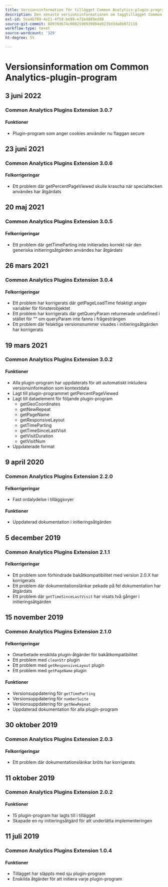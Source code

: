 ```yaml
---
title: Versionsinformation för tillägget Common Analytics-plugin-program
description: Den senaste versionsinformationen om taggtillägget Common Analytics Plugins i Adobe Experience Platform.
exl-id: 5ea4b709-4e21-4f5d-be99-e72e4889ed99
source-git-commit: 88939d674c0002590939004e0235d3da8b072118
workflow-type: tm+mt
source-wordcount: '329'
ht-degree: 5%

---
```


# Versionsinformation om Common Analytics-plugin-program

## 3 juni 2022

### Common Analytics Plugins Extension 3.0.7

#### Funktioner

* Plugin-program som anger cookies använder nu flaggan secure

## 23 juni 2021

### Common Analytics Plugins Extension 3.0.6

#### Felkorrigeringar

* Ett problem där getPercentPageViewed skulle krascha när specialtecken användes har åtgärdats

## 20 maj 2021

### Common Analytics Plugins Extension 3.0.5

#### Felkorrigeringar

* Ett problem där getTimeParting inte initierades korrekt när den generiska initieringsåtgärden användes har åtgärdats

## 26 mars 2021

### Common Analytics Plugins Extension 3.0.4

#### Felkorrigeringar

* Ett problem har korrigerats där getPageLoadTime felaktigt angav variabler för fönsterobjektet
* Ett problem har korrigerats där getQueryParam returnerade undefined i stället för &quot;&quot; om queryParam inte fanns i frågesträngen
* Ett problem där felaktiga versionsnummer visades i initieringsåtgärden har korrigerats

## 19 mars 2021

### Common Analytics Plugins Extension 3.0.2

#### Funktioner

* Alla plugin-program har uppdaterats för att automatiskt inkludera versionsinformation som kontextdata
* Lagt till plugin-programmet getPercentPageViewed
* Lagt till dataelement för följande plugin-program
   * getGeoCoordinates
   * getNewRepeat
   * getPageName
   * getResponsiveLayout
   * getTimeParting
   * getTimeSinceLastVisit
   * getVisitDuration
   * getVisitNum
* Uppdaterade format

## 9 april 2020

### Common Analytics Plugins Extension 2.2.0

#### Felkorrigeringar

* Fast ordalydelse i tilläggsvyer

#### Funktioner

* Uppdaterad dokumentation i initieringsåtgärden

## 5 december 2019

### Common Analytics Plugins Extension 2.1.1

#### Felkorrigeringar

* Ett problem som förhindrade bakåtkompatibilitet med version 2.0.X har korrigerats
* Ett problem där dokumentationslänkar pekade på fel dokumentation har åtgärdats
* Ett problem där `getTimeSinceLastVisit` har visats två gånger i initieringsåtgärden

## 15 november 2019

### Common Analytics Plugins Extension 2.1.0

#### Felkorrigeringar

* Omarbetade enskilda plugin-åtgärder för bakåtkompatibilitet
* Ett problem med `cleanStr` plugin
* Ett problem med `getResponsiveLayout` plugin
* Ett problem med `getPageName` plugin

#### Funktioner

* Versionsuppdatering för `getTimeParting`
* Versionsuppdatering för `numberSuite`
* Versionsuppdatering för `getNewRepeat`
* Uppdaterad dokumentation för alla plugin-program

## 30 oktober 2019

### Common Analytics Plugins Extension 2.0.3

#### Felkorrigeringar

* Ett problem där dokumentationslänkar bröts har korrigerats

## 11 oktober 2019

### Common Analytics Plugins Extension 2.0.2

#### Funktioner

* 15 plugin-program har lagts till i tillägget
* Skapade en ny initieringsåtgärd för att underlätta implementeringen

## 11 juli 2019

### Common Analytics Plugins Extension 1.0.4

#### Funktioner

* Tillägget har släppts med sju plugin-program
* Enskilda åtgärder för att initiera varje plugin-program
